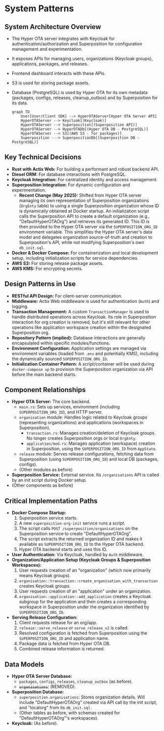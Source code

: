 # System Patterns

## System Architecture Overview

*   The Hyper OTA server integrates with Keycloak for authentication/authorization and Superposition for configuration management and experimentation.
*   It exposes APIs for managing users, organizations (Keycloak groups), applications, packages, and releases.
*   Frontend dashboard interacts with these APIs.
*   S3 is used for storing package assets.
*   Database (PostgreSQL) is used by Hyper OTA for its own metadata (packages, configs, releases, cleanup_outbox) and by Superposition for its data.

    ```mermaid
    graph TD
        User[User/Client SDK] --> HyperOTAServer[Hyper OTA Server API]
        HyperOTAServer --> Keycloak[(Keycloak)]
        HyperOTAServer --> Superposition[(Superposition API)]
        HyperOTAServer --> HyperOTADb[(Hyper OTA DB - PostgreSQL)]
        HyperOTAServer --> S3[(AWS S3 - for packages)]
        Superposition ---> SuperpositionDb[(Superposition DB - PostgreSQL)]
    ```

## Key Technical Decisions

*   **Rust with Actix Web:** For building a performant and robust backend API.
*   **Diesel ORM:** For database interactions with PostgreSQL.
*   **Keycloak Integration:** For centralized identity and access management.
*   **Superposition Integration:** For dynamic configuration and experimentation.
    *   **Recent Change (May 2025):** Shifted from Hyper OTA server managing its own representation of Superposition organizations (`OrgEnty` table) to using a single Superposition organization whose ID is dynamically obtained at Docker startup. An initialization script calls the Superposition API to create a default organization (e.g., "DefaultHyperOTAOrg") and retrieves its generated ID. This ID is then provided to the Hyper OTA server via the `SUPERPOSITION_ORG_ID` environment variable. This simplifies the Hyper OTA server's data model and delegates organization source-of-truth and creation to Superposition's API, while not modifying Superposition's own `db_init.sql`.
*   **Docker & Docker Compose:** For containerization and local development setup, including initialization scripts for service dependencies.
*   **AWS S3:** For storing release package assets.
*   **AWS KMS:** For encrypting secrets.

## Design Patterns in Use

*   **RESTful API Design:** For client-server communication.
*   **Middleware:** Actix Web middleware is used for authentication (`Auth`) and logging.
*   **Transaction Management:** A custom `TransactionManager` is used to handle distributed operations across Keycloak. Its role in Superposition interaction for org creation is removed, but it's still relevant for other operations like application workspace creation within the designated Superposition org.
*   **Repository Pattern (implied):** Database interactions are generally encapsulated within specific modules/functions.
*   **Environment Configuration:** Application settings are managed via environment variables (loaded from `.env` and potentially KMS), including the dynamically sourced `SUPERPOSITION_ORG_ID`.
*   **Initialization Container Pattern:** A script/container will be used during `docker-compose up` to provision the Superposition organization via API before the main backend starts.

## Component Relationships

*   **Hyper OTA Server:** The core backend.
    *   `main.rs`: Sets up services, environment (including `SUPERPOSITION_ORG_ID`), and HTTP server.
    *   `organisation` module: Handles logic related to Keycloak groups (representing organizations) and applications (workspaces in Superposition).
        *   `transaction.rs`: Manages creation/deletion of Keycloak groups. No longer creates Superposition orgs or local `OrgEnty`.
        *   `application/mod.rs`: Manages application (workspace) creation in Superposition, using the `SUPERPOSITION_ORG_ID` from `AppState`.
    *   `release` module: Serves release configurations, fetching data from Superposition (using `SUPERPOSITION_ORG_ID`) and local DB (packages, configs).
    *   (Other modules as before)
*   **Superposition Service:** External service. Its `/organisations` API is called by an init script during Docker setup.
*   (Other components as before)

## Critical Implementation Paths

*   **Docker Compose Startup:**
    1.  Superposition service starts.
    2.  A new `superposition-org-init` service runs a script.
    3.  The script calls `POST /superposition/organisations` on the Superposition service to create "DefaultHyperOTAOrg".
    4.  The script extracts the returned organization ID and makes it available as `SUPERPOSITION_ORG_ID` to the Hyper OTA backend.
    5.  Hyper OTA backend starts and uses this ID.
*   **User Authentication:** Via Keycloak, handled by `Auth` middleware.
*   **Organization/Application Setup (Keycloak Groups & Superposition Workspaces):**
    1.  User requests creation of an "organization" (which now primarily means Keycloak groups).
    2.  `organisation::transaction::create_organisation_with_transaction` creates Keycloak groups.
    3.  User requests creation of an "application" under an organization.
    4.  `organisation::application::add_application` creates a Keycloak subgroup for the application and then creates a corresponding workspace in Superposition under the organization identified by `SUPERPOSITION_ORG_ID`.
*   **Serving Release Configuration:**
    1.  Client requests release for an org/app.
    2.  `release::serve_release` or `serve_release_v2` is called.
    3.  Resolved configuration is fetched from Superposition using the `SUPERPOSITION_ORG_ID` and application name.
    4.  Package data is fetched from Hyper OTA DB.
    5.  Combined release information is returned.

## Data Models

*   **Hyper OTA Server Database:**
    *   `packages`, `configs`, `releases`, `cleanup_outbox` (as before).
    *   ~~`organisations`~~: (REMOVED).
*   **Superposition Database:**
    *   `superposition.organisations`: Stores organization details. Will include "DefaultHyperOTAOrg" created via API call by the init script, and "localorg" from its `db_init.sql`.
    *   (Other tables as before, with schemas created for "DefaultHyperOTAOrg"'s workspaces).
*   **Keycloak:** (As before).
